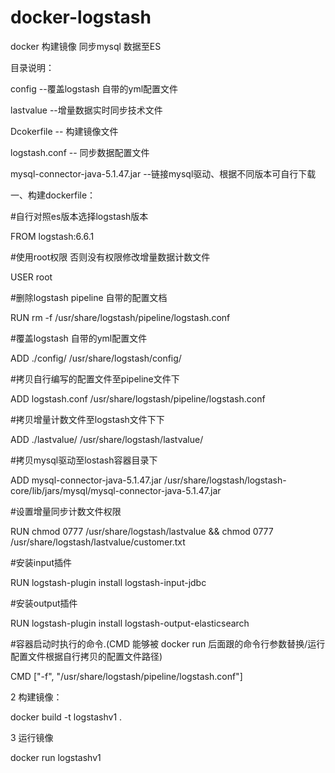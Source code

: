 # docker-logstash

docker 构建镜像 同步mysql 数据至ES

目录说明：

config --覆盖logstash 自带的yml配置文件 

lastvalue --增量数据实时同步技术文件

Dcokerfile -- 构建镜像文件 

logstash.conf -- 同步数据配置文件

mysql-connector-java-5.1.47.jar --链接mysql驱动、根据不同版本可自行下载

一、构建dockerfile：

#自行对照es版本选择logstash版本

FROM logstash:6.6.1

#使用root权限 否则没有权限修改增量数据计数文件

USER root

#删除logstash pipeline 自带的配置文档

RUN rm -f /usr/share/logstash/pipeline/logstash.conf

#覆盖logstash 自带的yml配置文件

ADD ./config/ /usr/share/logstash/config/

#拷贝自行编写的配置文件至pipeline文件下

ADD logstash.conf /usr/share/logstash/pipeline/logstash.conf

#拷贝增量计数文件至logstash文件下下

ADD ./lastvalue/ /usr/share/logstash/lastvalue/

#拷贝mysql驱动至lostash容器目录下

ADD mysql-connector-java-5.1.47.jar /usr/share/logstash/logstash-core/lib/jars/mysql/mysql-connector-java-5.1.47.jar

#设置增量同步计数文件权限

RUN chmod 0777 /usr/share/logstash/lastvalue && chmod 0777 /usr/share/logstash/lastvalue/customer.txt

#安装input插件

RUN logstash-plugin install logstash-input-jdbc

#安装output插件

RUN logstash-plugin install logstash-output-elasticsearch

#容器启动时执行的命令.(CMD 能够被 docker run 后面跟的命令行参数替换/运行配置文件根据自行拷贝的配置文件路径)

CMD ["-f", "/usr/share/logstash/pipeline/logstash.conf"]


2 构建镜像：

docker build -t logstashv1 .

3 运行镜像 

docker run logstashv1

